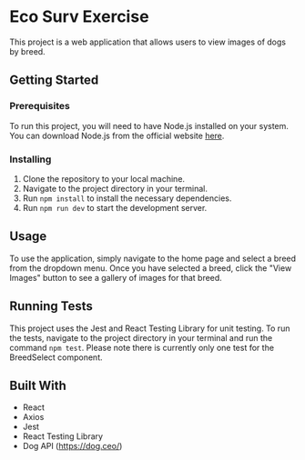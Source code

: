 
# Eco Surv Exercise
This project is a web application that allows users to view images of dogs by breed.

## Getting Started

### Prerequisites

To run this project, you will need to have Node.js installed on your system. You can download Node.js from the official website [here](https://nodejs.org/en/download/).

### Installing
1.  Clone the repository to your local machine.
2.  Navigate to the project directory in your terminal.
3.  Run `npm install` to install the necessary dependencies.
4.  Run `npm run dev` to start the development server.

## Usage
To use the application, simply navigate to the home page and select a breed from the dropdown menu. Once you have selected a breed, click the "View Images" button to see a gallery of images for that breed.

## Running Tests
This project uses the Jest and React Testing Library for unit testing. To run the tests, navigate to the project directory in your terminal and run the command `npm test`. Please note there is currently only one test for the BreedSelect component.

## Built With
-   React
-   Axios
-   Jest
-   React Testing Library
- Dog API (https://dog.ceo/)
